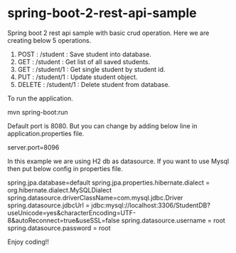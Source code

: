 # spring-boot-2-rest-api-sample

Spring boot 2 rest api sample with basic crud operation. Here we are creating below 5 operations.

1) POST   : /student    : Save student into database.
2) GET    : /student    : Get list of all saved students.
3) GET    : /student/1  : Get single student by student id.
4) PUT    : /student/1  : Update student object.
5) DELETE : /student/1  : Delete student from database.

To run the application.

mvn spring-boot:run

Default port is 8080. But you can change by adding below line in application.properties file. 

server.port=8096

In this example we are using H2 db as datasource. If you want to use Mysql then put below config in properties file.

spring.jpa.database=default
spring.jpa.properties.hibernate.dialect = org.hibernate.dialect.MySQLDialect
spring.datasource.driverClassName=com.mysql.jdbc.Driver
spring.datasource.jdbcUrl = jdbc:mysql://localhost:3306/StudentDB?useUnicode=yes&characterEncoding=UTF-8&autoReconnect=true&useSSL=false
spring.datasource.username = root
spring.datasource.password = root

Enjoy coding!!
